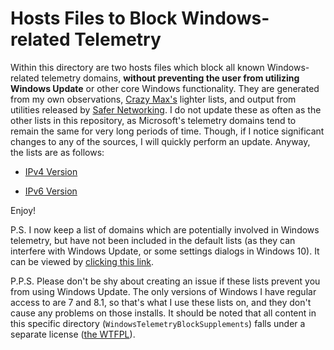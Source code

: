 # Hosts Files to Block Windows-related Telemetry
Within this directory are two hosts files which block all known Windows-related telemetry domains, **without preventing the user from utilizing Windows Update** or other core Windows functionality. They are generated from my own observations, [Crazy Max's](https://github.com/crazy-max/WindowsSpyBlocker) lighter lists, and output from utilities released by [Safer Networking](https://www.safer-networking.org/). I do not update these as often as the other lists in this repository, as Microsoft's telemetry domains tend to remain the same for very long periods of time. Though, if I notice significant changes to any of the sources, I will quickly perform an update. Anyway, the lists are as follows:

- [IPv4 Version](https://raw.githubusercontent.com/bongochong/CombinedPrivacyBlockLists/master/WindowsTelemetryBlockSupplements/SBBTYZ-IPv4.txt)

- [IPv6 Version](https://raw.githubusercontent.com/bongochong/CombinedPrivacyBlockLists/master/WindowsTelemetryBlockSupplements/SBBTYZ-IPv6.txt)

Enjoy!  

P.S. I now keep a list of domains which are potentially involved in Windows telemetry, but have not been included in the default lists (as they can interfere with Windows Update, or some settings dialogs in Windows 10). It can be viewed by [clicking this link](https://raw.githubusercontent.com/bongochong/CombinedPrivacyBlockLists/master/WindowsTelemetryBlockSupplements/PPD-AWT.txt).

P.P.S. Please don't be shy about creating an issue if these lists prevent you from using Windows Update. The only versions of Windows I have regular access to are 7 and 8.1, so that's what I use these lists on, and they don't cause any problems on those installs. It should be noted that all content in this specific directory (`WindowsTelemetryBlockSupplements`) falls under a separate license ([the WTFPL](http://www.wtfpl.net/txt/copying/)).
